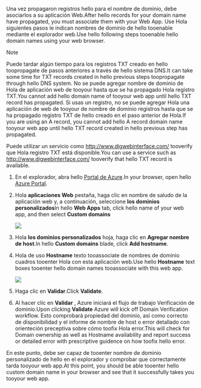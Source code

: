 <span data-ttu-id="cd9a7-101">Una vez propagaron registros hello para el nombre de dominio, debe asociarlos a su aplicación Web.</span><span class="sxs-lookup"><span data-stu-id="cd9a7-101">After hello records for your domain name have propagated, you must associate them with your Web App.</span></span> <span data-ttu-id="cd9a7-102">Use Hola siguientes pasos le indican nombres de dominio de hello tooenable mediante el explorador web.</span><span class="sxs-lookup"><span data-stu-id="cd9a7-102">Use hello following steps tooenable hello domain names using your web browser.</span></span>

> [!NOTE]
> <span data-ttu-id="cd9a7-103">Puede tardar algún tiempo para los registros TXT creado en hello toopropagate de pasos anteriores a través de hello sistema DNS.</span><span class="sxs-lookup"><span data-stu-id="cd9a7-103">It can take some time for TXT records created in hello previous steps toopropagate through hello DNS system.</span></span> <span data-ttu-id="cd9a7-104">No se puede agregar nombre de dominio de Hola de aplicación web de tooyour hasta que se ha propagado Hola registro TXT.</span><span class="sxs-lookup"><span data-stu-id="cd9a7-104">You cannot add hello domain name of tooyour web app until hello TXT record has propagated.</span></span> <span data-ttu-id="cd9a7-105">Si usas un registro, no se puede agregar Hola una aplicación de web de tooyour de nombre de dominio registros hasta que se ha propagado registro TXT de hello creado en el paso anterior de Hola.</span><span class="sxs-lookup"><span data-stu-id="cd9a7-105">If you are using an A record, you cannot add hello A record domain name tooyour web app until hello TXT record created in hello previous step has propagated.</span></span>
> 
> <span data-ttu-id="cd9a7-106">Puede utilizar un servicio como <a href="http://www.digwebinterface.com/">http://www.digwebinterface.com/</a> tooverify que Hola registro TXT está disponible.</span><span class="sxs-lookup"><span data-stu-id="cd9a7-106">You can use a service such as <a href="http://www.digwebinterface.com/">http://www.digwebinterface.com/</a> tooverify that hello TXT record is available.</span></span>
> 
> 

1. <span data-ttu-id="cd9a7-107">En el explorador, abra hello [Portal de Azure](https://portal.azure.com).</span><span class="sxs-lookup"><span data-stu-id="cd9a7-107">In your browser, open hello [Azure Portal](https://portal.azure.com).</span></span>
2. <span data-ttu-id="cd9a7-108">Hola **aplicaciones Web** pestaña, haga clic en nombre de saludo de la aplicación web y, a continuación, seleccione **los dominios personalizados**</span><span class="sxs-lookup"><span data-stu-id="cd9a7-108">In hello **Web Apps** tab, click hello name of your web app, and then select **Custom domains**</span></span>
   
    ![](./media/custom-dns-web-site/dncmntask-cname-6.png)
3. <span data-ttu-id="cd9a7-109">Hola **los dominios personalizados** hoja, haga clic en **Agregar nombre de host**.</span><span class="sxs-lookup"><span data-stu-id="cd9a7-109">In hello **Custom domains** blade, click **Add hostname**.</span></span>
4. <span data-ttu-id="cd9a7-110">Hola de uso **Hostname** texto tooassociate de nombres de dominio cuadros tooenter Hola con esta aplicación web.</span><span class="sxs-lookup"><span data-stu-id="cd9a7-110">Use hello **Hostname** text boxes tooenter hello domain names tooassociate with this web app.</span></span>
   
    ![](./media/custom-dns-web-site/add-custom-domain.png)
5. <span data-ttu-id="cd9a7-111">Haga clic en **Validar**.</span><span class="sxs-lookup"><span data-stu-id="cd9a7-111">Click **Validate**.</span></span>
6. <span data-ttu-id="cd9a7-112">Al hacer clic en **Validar** , Azure iniciará el flujo de trabajo Verificación de dominio.</span><span class="sxs-lookup"><span data-stu-id="cd9a7-112">Upon clicking **Validate** Azure will kick off Domain Verification workflow.</span></span> <span data-ttu-id="cd9a7-113">Esto comprobará propiedad del dominio, así como correcto de disponibilidad y el informe de nombre de host o error detallado con orienteción preceptiva sobre cómo toofix Hola error.</span><span class="sxs-lookup"><span data-stu-id="cd9a7-113">This will check for Domain ownership as well as Hostname availability and report success or detailed error with prescriptive guidence on how toofix hello error.</span></span>    

<span data-ttu-id="cd9a7-114">En este punto, debe ser capaz de tooenter nombre de dominio personalizado de hello en el explorador y comprobar que correctamente tarda tooyour web app.</span><span class="sxs-lookup"><span data-stu-id="cd9a7-114">At this point, you should be able tooenter hello custom domain name in your browser and see that it successfully takes you tooyour web app.</span></span>

